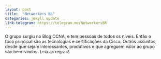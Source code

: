 ```yaml
---
layout: post
title:  "Networkers BR"
categories: jekyll update
link-telegram: https://telegram.me/NetworkersBR
---
```

O grupo surgiu no Blog CCNA, e tem pessoas de todos os níveis. Então o foco principal são as tecnologias e certificações da Cisco. Outros assuntos, desde que sejam interessantes, produtivos e que agreguem valor ao grupo são bem-vindos.
Leia as regras!

